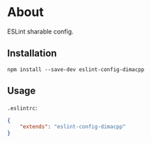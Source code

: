 ﻿# About

ESLint sharable config.


## Installation


```shell
npm install --save-dev eslint-config-dimacpp
```

## Usage

`.eslintrc`:

```json
{
    "extends": "eslint-config-dimacpp"
}
```

